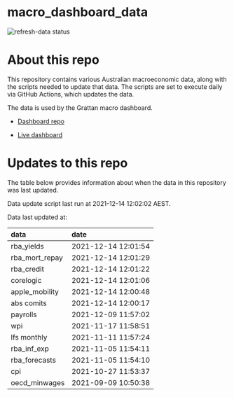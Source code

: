 
<!-- README.md is generated from README.Rmd. Please edit that file -->

# macro\_dashboard\_data

<!-- badges: start -->

![refresh-data
status](https://github.com/grattan/macro_dashboard_data/workflows/refresh-data/badge.svg)

<!-- badges: end -->

# About this repo

This repository contains various Australian macroeconomic data, along
with the scripts needed to update that data. The scripts are set to
execute daily via GitHub Actions, which updates the data.

The data is used by the Grattan macro dashboard.

  - [Dashboard repo](https://github.com/grattan/macrodashboard)

  - [Live dashboard](https://mattcowgill.shinyapps.io/macrodashboard/)

# Updates to this repo

The table below provides information about when the data in this
repository was last updated.

Data update script last run at 2021-12-14 12:02:02 AEST.

Data last updated at:

| data             | date                |
| :--------------- | :------------------ |
| rba\_yields      | 2021-12-14 12:01:54 |
| rba\_mort\_repay | 2021-12-14 12:01:29 |
| rba\_credit      | 2021-12-14 12:01:22 |
| corelogic        | 2021-12-14 12:01:06 |
| apple\_mobility  | 2021-12-14 12:00:48 |
| abs comits       | 2021-12-14 12:00:17 |
| payrolls         | 2021-12-09 11:57:02 |
| wpi              | 2021-11-17 11:58:51 |
| lfs monthly      | 2021-11-11 11:57:24 |
| rba\_inf\_exp    | 2021-11-05 11:54:11 |
| rba\_forecasts   | 2021-11-05 11:54:10 |
| cpi              | 2021-10-27 11:53:37 |
| oecd\_minwages   | 2021-09-09 10:50:38 |
